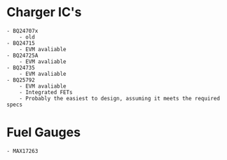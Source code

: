 # Charger IC's
    - BQ24707x
        - old
    - BQ24715
        - EVM avaliable
    - BQ24725A
        - EVM avaliable
    - BQ24735
        - EVM avaliable
    - BQ25792
        - EVM avaliable
        - Integrated FETs
        - Probably the easiest to design, assuming it meets the required specs

# Fuel Gauges
    - MAX17263
